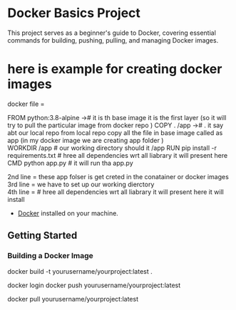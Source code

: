 # Docker Basics Project

This project serves as a beginner's guide to Docker, covering essential commands for building, pushing, pulling, and managing Docker images.

# here is example for creating docker images 

docker file = 

FROM python:3.8-alpine    -># it is th base image it is the first layer (so it will try to  pull the particular image from docker repo  )
COPY . /app               -># . it say abt our local repo  from local repo copy all the file in base image called as app (in my docker image we are creating app folder )        
WORKDIR /app                # our working directory should it  /app 
RUN  pip install -r requirements.txt        # hree all dependencies wrt all liabrary it will present here 
CMD python app.py                           #  it will run tha app.py 



2nd line = these app folser is get creted in the conatainer or docker images 
3rd line = we have to set up our working dierctory  
4th line =  # hree all dependencies wrt all liabrary it will present here it will install 

- [Docker](https://www.docker.com/) installed on your machine.

## Getting Started

### Building a Docker Image

docker build -t yourusername/yourproject:latest .


docker login
docker push yourusername/yourproject:latest


docker pull yourusername/yourproject:latest



